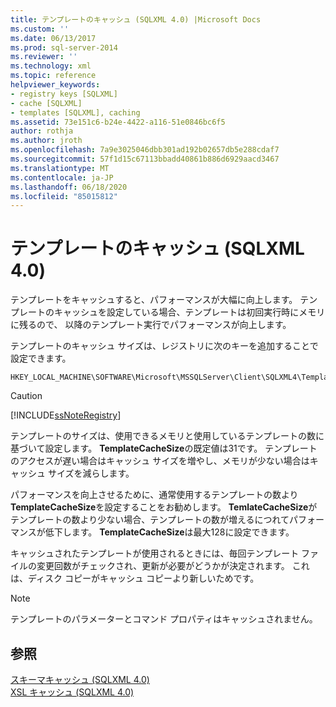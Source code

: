 ```yaml
---
title: テンプレートのキャッシュ (SQLXML 4.0) |Microsoft Docs
ms.custom: ''
ms.date: 06/13/2017
ms.prod: sql-server-2014
ms.reviewer: ''
ms.technology: xml
ms.topic: reference
helpviewer_keywords:
- registry keys [SQLXML]
- cache [SQLXML]
- templates [SQLXML], caching
ms.assetid: 73e151c6-b24e-4422-a116-51e0846bc6f5
author: rothja
ms.author: jroth
ms.openlocfilehash: 7a9e3025046dbb301ad192b02657db5e288cdaf7
ms.sourcegitcommit: 57f1d15c67113bbadd40861b886d6929aacd3467
ms.translationtype: MT
ms.contentlocale: ja-JP
ms.lasthandoff: 06/18/2020
ms.locfileid: "85015812"
---
```

# <a name="template-caching-sqlxml-40"></a>テンプレートのキャッシュ (SQLXML 4.0)
  テンプレートをキャッシュすると、パフォーマンスが大幅に向上します。 テンプレートのキャッシュを設定している場合、テンプレートは初回実行時にメモリに残るので、 以降のテンプレート実行でパフォーマンスが向上します。  
  
 テンプレートのキャッシュ サイズは、レジストリに次のキーを追加することで設定できます。  
  
```  
HKEY_LOCAL_MACHINE\SOFTWARE\Microsoft\MSSQLServer\Client\SQLXML4\TemplateCacheSize  
```  
  
> [!CAUTION]  
>  [!INCLUDE[ssNoteRegistry](../../../includes/ssnoteregistry-md.md)]  
  
 テンプレートのサイズは、使用できるメモリと使用しているテンプレートの数に基づいて設定します。 **TemplateCacheSize**の既定値は31です。 テンプレートのアクセスが遅い場合はキャッシュ サイズを増やし、メモリが少ない場合はキャッシュ サイズを減らします。  
  
 パフォーマンスを向上させるために、通常使用するテンプレートの数より**TemplateCacheSize**を設定することをお勧めします。 **TemlateCacheSize**がテンプレートの数より少ない場合、テンプレートの数が増えるにつれてパフォーマンスが低下します。 **TemplateCacheSize**は最大128に設定できます。  
  
 キャッシュされたテンプレートが使用されるときには、毎回テンプレート ファイルの変更回数がチェックされ、更新が必要がどうかが決定されます。 これは、ディスク コピーがキャッシュ コピーより新しいためです。  
  
> [!NOTE]  
>  テンプレートのパラメーターとコマンド プロパティはキャッシュされません。  
  
## <a name="see-also"></a>参照  
 [スキーマキャッシュ &#40;SQLXML 4.0&#41;](schema-caching-sqlxml-4-0.md)   
 [XSL キャッシュ &#40;SQLXML 4.0&#41;](xsl-caching-sqlxml-4-0.md)  
  
  

